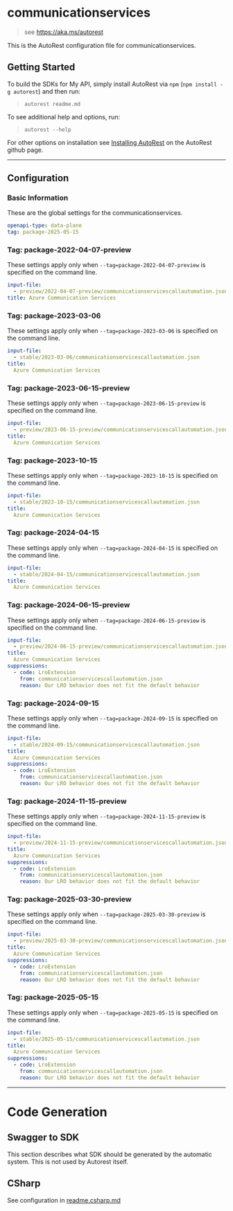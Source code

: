 # communicationservices

> see https://aka.ms/autorest

This is the AutoRest configuration file for communicationservices.

## Getting Started

To build the SDKs for My API, simply install AutoRest via `npm` (`npm install -g autorest`) and then run:

> `autorest readme.md`

To see additional help and options, run:

> `autorest --help`

For other options on installation see [Installing AutoRest](https://aka.ms/autorest/install) on the AutoRest github page.

---

## Configuration

### Basic Information

These are the global settings for the communicationservices.

```yaml
openapi-type: data-plane
tag: package-2025-05-15
```

### Tag: package-2022-04-07-preview

These settings apply only when `--tag=package-2022-04-07-preview` is specified on the command line.

```yaml $(tag) == 'package-2022-04-07-preview'
input-file:
  - preview/2022-04-07-preview/communicationservicescallautomation.json
title: Azure Communication Services
```

### Tag: package-2023-03-06

These settings apply only when `--tag=package-2023-03-06` is specified on the command line.

```yaml $(tag) == 'package-2023-03-06'
input-file:
  - stable/2023-03-06/communicationservicescallautomation.json
title:
  Azure Communication Services
```

### Tag: package-2023-06-15-preview

These settings apply only when `--tag=package-2023-06-15-preview` is specified on the command line.

```yaml $(tag) == 'package-2023-06-15-preview'
input-file:
  - preview/2023-06-15-preview/communicationservicescallautomation.json
title:
  Azure Communication Services
```

### Tag: package-2023-10-15

These settings apply only when `--tag=package-2023-10-15` is specified on the command line.

```yaml $(tag) == 'package-2023-10-15'
input-file:
  - stable/2023-10-15/communicationservicescallautomation.json
title:
  Azure Communication Services
```

### Tag: package-2024-04-15

These settings apply only when `--tag=package-2024-04-15` is specified on the command line.

```yaml $(tag) == 'package-2024-04-15'
input-file:
  - stable/2024-04-15/communicationservicescallautomation.json
title:
  Azure Communication Services
```

### Tag: package-2024-06-15-preview

These settings apply only when `--tag=package-2024-06-15-preview` is specified on the command line.

```yaml $(tag) == 'package-2024-06-15-preview'
input-file:
  - preview/2024-06-15-preview/communicationservicescallautomation.json
title:
  Azure Communication Services
suppressions:
  - code: LroExtension
    from: communicationservicescallautomation.json
    reason: Our LRO behavior does not fit the default behavior
```

### Tag: package-2024-09-15

These settings apply only when `--tag=package-2024-09-15` is specified on the command line.

```yaml $(tag) == 'package-2024-09-15'
input-file:
  - stable/2024-09-15/communicationservicescallautomation.json
title:
  Azure Communication Services
suppressions:
  - code: LroExtension
    from: communicationservicescallautomation.json
    reason: Our LRO behavior does not fit the default behavior
```

### Tag: package-2024-11-15-preview

These settings apply only when `--tag=package-2024-11-15-preview` is specified on the command line.

```yaml $(tag) == 'package-2024-11-15-preview'
input-file:
  - preview/2024-11-15-preview/communicationservicescallautomation.json
title:
  Azure Communication Services
suppressions:
  - code: LroExtension
    from: communicationservicescallautomation.json
    reason: Our LRO behavior does not fit the default behavior
```

### Tag: package-2025-03-30-preview

These settings apply only when `--tag=package-2025-03-30-preview` is specified on the command line.

```yaml $(tag) == 'package-2025-03-30-preview'
input-file:
  - preview/2025-03-30-preview/communicationservicescallautomation.json
title:
  Azure Communication Services
suppressions:
  - code: LroExtension
    from: communicationservicescallautomation.json
    reason: Our LRO behavior does not fit the default behavior
```

### Tag: package-2025-05-15

These settings apply only when `--tag=package-2025-05-15` is specified on the command line.

```yaml $(tag) == 'package-2025-05-15'
input-file:
  - stable/2025-05-15/communicationservicescallautomation.json
title:
  Azure Communication Services
suppressions:
  - code: LroExtension
    from: communicationservicescallautomation.json
    reason: Our LRO behavior does not fit the default behavior
```

---

# Code Generation

## Swagger to SDK

This section describes what SDK should be generated by the automatic system.
This is not used by Autorest itself.

## CSharp

See configuration in [readme.csharp.md](./readme.csharp.md)
